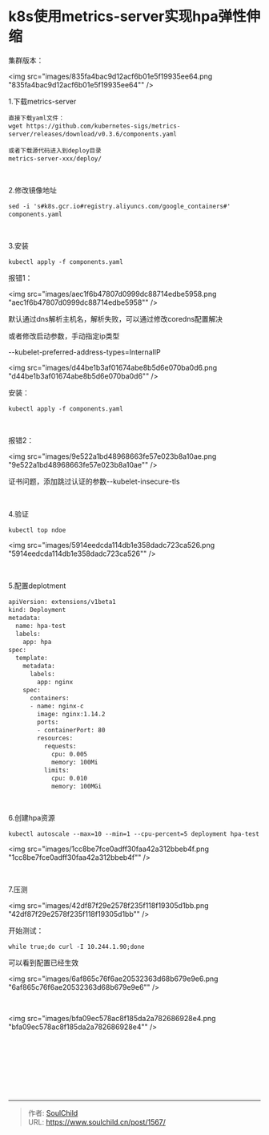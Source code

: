 # k8s使用metrics-server实现hpa弹性伸缩

<!--more-->
集群版本：

<img src="images/835fa4bac9d12acf6b01e5f19935ee64.png "835fa4bac9d12acf6b01e5f19935ee64"" />

1.下载metrics-server
<pre class="pure-highlightjs"><code class="bash">直接下载yaml文件：
wget https://github.com/kubernetes-sigs/metrics-server/releases/download/v0.3.6/components.yaml

或者下载源代码进入到deploy目录
metrics-server-xxx/deploy/</code></pre>
&nbsp;

2.修改镜像地址
<pre class="pure-highlightjs"><code class="bash">sed -i 's#k8s.gcr.io#registry.aliyuncs.com/google_containers#' components.yaml</code></pre>
&nbsp;

3.安装
<pre class="pure-highlightjs"><code class="bash">kubectl apply -f components.yaml</code></pre>
报错1：

<img src="images/aec1f6b47807d0999dc88714edbe5958.png "aec1f6b47807d0999dc88714edbe5958"" />

默认通过dns解析主机名，解析失败，可以通过修改coredns配置解决

或者修改启动参数，手动指定ip类型

--kubelet-preferred-address-types=InternalIP

<img src="images/d44be1b3af01674abe8b5d6e070ba0d6.png "d44be1b3af01674abe8b5d6e070ba0d6"" />

安装：
<pre class="pure-highlightjs"><code class="bash">kubectl apply -f components.yaml</code></pre>
&nbsp;

报错2：

<img src="images/9e522a1bd48968663fe57e023b8a10ae.png "9e522a1bd48968663fe57e023b8a10ae"" />

证书问题，添加跳过认证的参数--kubelet-insecure-tls

&nbsp;

4.验证
<pre class="pure-highlightjs"><code class="bash">kubectl top ndoe</code></pre>
<img src="images/5914eedcda114db1e358dadc723ca526.png "5914eedcda114db1e358dadc723ca526"" />

&nbsp;

5.配置deplotment
<pre class="pure-highlightjs"><code class="null">apiVersion: extensions/v1beta1
kind: Deployment
metadata:
  name: hpa-test
  labels:
    app: hpa
spec:
  template:
    metadata:
      labels:
        app: nginx
    spec:
      containers:
      - name: nginx-c
        image: nginx:1.14.2
        ports:
        - containerPort: 80
        resources:
          requests:
            cpu: 0.005
            memory: 100Mi
          limits:
            cpu: 0.010
            memory: 100MGi</code></pre>
&nbsp;

6.创建hpa资源
<pre class="pure-highlightjs"><code class="bash">kubectl autoscale --max=10 --min=1 --cpu-percent=5 deployment hpa-test</code></pre>
<img src="images/1cc8be7fce0adff30faa42a312bbeb4f.png "1cc8be7fce0adff30faa42a312bbeb4f"" />

&nbsp;

7.压测

<img src="images/42df87f29e2578f235f118f19305d1bb.png "42df87f29e2578f235f118f19305d1bb"" />

开始测试：
<pre class="pure-highlightjs"><code class="bash">while true;do curl -I 10.244.1.90;done</code></pre>
可以看到配置已经生效

<img src="images/6af865c76f6ae20532363d68b679e9e6.png "6af865c76f6ae20532363d68b679e9e6"" />

&nbsp;

<img src="images/bfa09ec578ac8f185da2a782686928e4.png "bfa09ec578ac8f185da2a782686928e4"" />

&nbsp;

&nbsp;

&nbsp;

&nbsp;


---

> 作者: [SoulChild](https://www.soulchild.cn)  
> URL: https://www.soulchild.cn/post/1567/  

